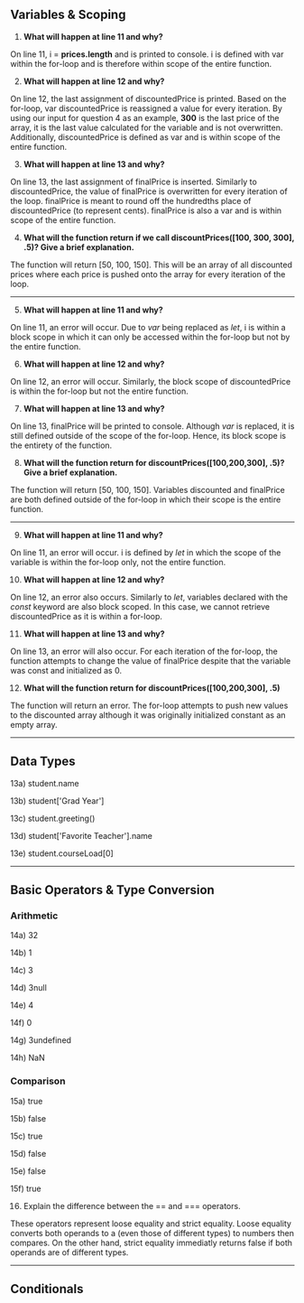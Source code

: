 ## Variables & Scoping

1) **What will happen at line 11 and why?**

  On line 11, i = **prices.length** and is printed to console. i is defined with var within the for-loop and is therefore within scope of the entire function.
  
2) **What will happen at line 12 and why?**

  On line 12, the last assignment of discountedPrice is printed. Based on the for-loop, var discountedPrice is reassigned a value for every iteration. By using our input for question 4 as an example, **300** is the last price of the array, it is the last value calculated for the variable and is not overwritten. Additionally, discountedPrice is defined as var and is within scope of the entire function.

3) **What will happen at line 13 and why?**

  On line 13, the last assignment of finalPrice is inserted. Similarly to discountedPrice, the value of finalPrice is overwritten for every iteration of the loop. finalPrice is meant to round off the hundredths place of discountedPrice (to represent cents). finalPrice is also a var and is within scope of the entire function.

4) **What will the function return if we call discountPrices([100, 300, 300], .5)? Give a brief explanation.**

  The function will return [50, 100, 150]. This will be an array of all discounted prices where each price is pushed onto the array for every iteration of the loop.

--------------------------------------------

5) **What will happen at line 11 and why?**

  On line 11, an error will occur. Due to <em>var</em> being replaced as <em>let</em>, i is within a block scope in which it can only be accessed within the for-loop but not by the entire function.

6) **What will happen at line 12 and why?**

  On line 12, an error will occur. Similarly, the block scope of discountedPrice is within the for-loop but not the entire function.

7) **What will happen at line 13 and why?**

  On line 13, finalPrice will be printed to console. Although <em>var</em> is replaced, it is still defined outside of the scope of the for-loop. Hence, its block scope is the entirety of the function.
  
8) **What will the function return for discountPrices([100,200,300], .5)? Give a brief explanation.**

  The function will return [50, 100, 150]. Variables discounted and finalPrice are both defined outside of the for-loop in which their scope is the entire function.

--------------------------------------------

9) **What will happen at line 11 and why?**

  On line 11, an error will occur. i is defined by <em>let</em> in which the scope of the variable is within the for-loop only, not the entire function.

10) **What will happen at line 12 and why?**

  On line 12, an error also occurs. Similarly to <em>let</em>, variables declared with the <em>const</em> keyword are also block scoped. In this case, we cannot retrieve discountedPrice as it is within a for-loop.
  
11) **What will happen at line 13 and why?**

  On line 13, an error will also occur. For each iteration of the for-loop, the function attempts to change the value of finalPrice despite that the variable was const and initialized as 0.

12) **What will the function return for discountPrices([100,200,300], .5)**

  The function will return an error. The for-loop attempts to push new values to the discounted array although it was originally initialized constant as an empty array. 
  
--------------------------------------------

## Data Types

13a) student.name

13b) student['Grad Year']

13c) student.greeting()

13d) student['Favorite Teacher'].name

13e) student.courseLoad[0]


--------------------------------------------

## Basic Operators & Type Conversion

### Arithmetic
14a) 32

14b) 1

14c) 3

14d) 3null

14e) 4

14f) 0

14g) 3undefined

14h) NaN

### Comparison
15a) true

15b) false

15c) true

15d) false

15e) false

15f) true

16) Explain the difference between the == and === operators.

These operators represent loose equality and strict equality. Loose equality converts both operands to a (even those of different types) to numbers then compares. On the other hand, strict equality immediatly returns false if both operands are of different types.

--------------------------------------------

## Conditionals

